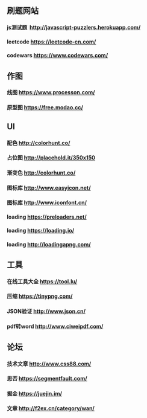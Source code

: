 
## 刷题网站

#### js测试题  http://javascript-puzzlers.herokuapp.com/
#### leetcode  https://leetcode-cn.com/
#### codewars https://www.codewars.com/


## 作图

#### 线图 https://www.processon.com/
#### 原型图 https://free.modao.cc/


## UI

#### 配色 http://colorhunt.co/
#### 占位图 http://placehold.it/350x150
#### 渐变色 http://colorhunt.co/
#### 图标库 http://www.easyicon.net/
#### 图标库 http://www.iconfont.cn/
#### loading https://preloaders.net/
#### loading https://loading.io/
#### loading http://loadingapng.com/

## 工具

#### 在线工具大全 https://tool.lu/
#### 压缩 https://tinypng.com/
#### JSON验证 http://www.json.cn/
#### pdf转word http://www.ciweipdf.com/


## 论坛

#### 技术文章 http://www.css88.com/
#### 思否 https://segmentfault.com/
#### 掘金 https://juejin.im/
#### 文章 http://f2ex.cn/category/wan/




